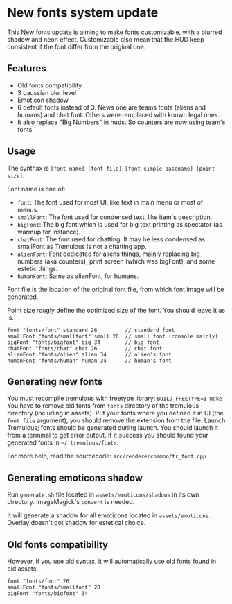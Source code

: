 # New fonts system update

This New fonts update is aiming to make fonts customizable, with a blurred shadow and neon effect.
Customizable also mean that the HUD keep consistent if the font differ from the original one.


## Features

- Old fonts compatibility
- 3 gaussian blur level
- Emoticon shadow
- 6 default fonts instead of 3. News one are teams fonts (aliens and humans) and chat font. Others were remplaced with known legal ones.
- It also replace "Big Numbers" in huds. So counters are now using team's fonts.


## Usage

The synthax is `[font name] [font file] [font simple basename] [point size]`.

Font name is one of:
- `font`: The font used for most UI, like text in main menu or most of menus.
- `smallFont`: The font used for condensed text, like item's description.
- `bigFont`: The big font which is used for big text printing as spectator (as warmup for instance).
- `chatFont`: The font used for chatting. It may be less condensed as smallFont as Tremulous is not a chatting app.
- `alienFont`: Font dedicated for aliens things, mainly replacing big numbers (aka counters), print screen (which was bigFont), and some estetic things.
- `humanFont`: Same as alienFont, for humans.

Font file is the location of the original font file, from which font image will be generated.

Point size rougly define the optimized size of the font. You should leave it as is.

```
font "fonts/font" standard 26         // standard font
smallFont "fonts/smallfont" small 20  // small font (console mainly)
bigFont "fonts/bigfont" big 34        // big font
chatFont "fonts/chat" chat 26         // chat font
alienFont "fonts/alien" alien 34      // alien's font
humanFont "fonts/human" human 34      // human's font
```


## Generating new fonts

You must recompile tremulous with freetype library: `BUILD_FREETYPE=1 make`
You have to remove old fonts from `fonts` directory of the tremulous directory (including in assets).
Put your fonts where you defined it in UI (the `font file` argument), you should remove the extension from the file.
Launch Tremulous; fonts should be generated during launch. You should launch it from a terminal to get error output.
If it success you should found your generated fonts in `~/.tremulous/fonts`.

For more help, read the sourcecode: `src/renderercommon/tr_font.cpp`


## Generating emoticons shadow

Run `generate.sh` file located in `assets/emoticons/shadows` in its own directory. ImageMagick's `convert` is needed.

It will generate a shadow for all emoticons located in `assets/emoticons`.
Overlay doesn't got shadow for estetical choice.

## Old fonts compatibility

However, if you use old syntax, it will automatically use old fonts found in old assets.
```
font "fonts/font" 26
smallFont "fonts/smallfont" 20
bigFont "fonts/bigfont" 34
```